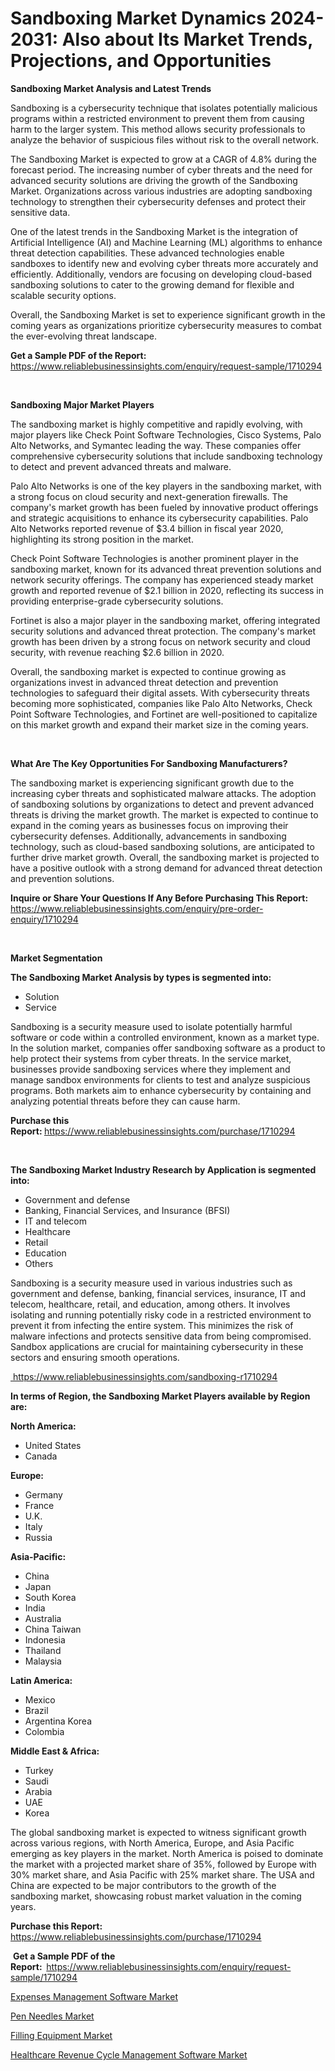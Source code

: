 <p><h1>Sandboxing Market Dynamics 2024-2031: Also about Its Market Trends, Projections, and Opportunities</h1></p><p><strong>Sandboxing Market Analysis and Latest Trends</strong></p>
<p><p>Sandboxing is a cybersecurity technique that isolates potentially malicious programs within a restricted environment to prevent them from causing harm to the larger system. This method allows security professionals to analyze the behavior of suspicious files without risk to the overall network.</p><p>The Sandboxing Market is expected to grow at a CAGR of 4.8% during the forecast period. The increasing number of cyber threats and the need for advanced security solutions are driving the growth of the Sandboxing Market. Organizations across various industries are adopting sandboxing technology to strengthen their cybersecurity defenses and protect their sensitive data.</p><p>One of the latest trends in the Sandboxing Market is the integration of Artificial Intelligence (AI) and Machine Learning (ML) algorithms to enhance threat detection capabilities. These advanced technologies enable sandboxes to identify new and evolving cyber threats more accurately and efficiently. Additionally, vendors are focusing on developing cloud-based sandboxing solutions to cater to the growing demand for flexible and scalable security options.</p><p>Overall, the Sandboxing Market is set to experience significant growth in the coming years as organizations prioritize cybersecurity measures to combat the ever-evolving threat landscape.</p></p>
<p><strong>Get a Sample PDF of the Report:&nbsp;</strong> <a href="https://www.reliablebusinessinsights.com/enquiry/request-sample/1710294">https://www.reliablebusinessinsights.com/enquiry/request-sample/1710294</a></p>
<p>&nbsp;</p>
<p><strong>Sandboxing Major Market Players</strong></p>
<p><p>The sandboxing market is highly competitive and rapidly evolving, with major players like Check Point Software Technologies, Cisco Systems, Palo Alto Networks, and Symantec leading the way. These companies offer comprehensive cybersecurity solutions that include sandboxing technology to detect and prevent advanced threats and malware.</p><p>Palo Alto Networks is one of the key players in the sandboxing market, with a strong focus on cloud security and next-generation firewalls. The company's market growth has been fueled by innovative product offerings and strategic acquisitions to enhance its cybersecurity capabilities. Palo Alto Networks reported revenue of $3.4 billion in fiscal year 2020, highlighting its strong position in the market.</p><p>Check Point Software Technologies is another prominent player in the sandboxing market, known for its advanced threat prevention solutions and network security offerings. The company has experienced steady market growth and reported revenue of $2.1 billion in 2020, reflecting its success in providing enterprise-grade cybersecurity solutions.</p><p>Fortinet is also a major player in the sandboxing market, offering integrated security solutions and advanced threat protection. The company's market growth has been driven by a strong focus on network security and cloud security, with revenue reaching $2.6 billion in 2020.</p><p>Overall, the sandboxing market is expected to continue growing as organizations invest in advanced threat detection and prevention technologies to safeguard their digital assets. With cybersecurity threats becoming more sophisticated, companies like Palo Alto Networks, Check Point Software Technologies, and Fortinet are well-positioned to capitalize on this market growth and expand their market size in the coming years.</p></p>
<p>&nbsp;</p>
<p><strong>What Are The Key Opportunities For Sandboxing Manufacturers?</strong></p>
<p><p>The sandboxing market is experiencing significant growth due to the increasing cyber threats and sophisticated malware attacks. The adoption of sandboxing solutions by organizations to detect and prevent advanced threats is driving the market growth. The market is expected to continue to expand in the coming years as businesses focus on improving their cybersecurity defenses. Additionally, advancements in sandboxing technology, such as cloud-based sandboxing solutions, are anticipated to further drive market growth. Overall, the sandboxing market is projected to have a positive outlook with a strong demand for advanced threat detection and prevention solutions.</p></p>
<p><strong>Inquire or Share Your Questions If Any Before Purchasing This Report:</strong> <a href="https://www.reliablebusinessinsights.com/enquiry/pre-order-enquiry/1710294">https://www.reliablebusinessinsights.com/enquiry/pre-order-enquiry/1710294</a></p>
<p>&nbsp;</p>
<p><strong>Market Segmentation</strong></p>
<p><strong>The Sandboxing Market Analysis by types is segmented into:</strong></p>
<p><ul><li>Solution</li><li>Service</li></ul></p>
<p><p>Sandboxing is a security measure used to isolate potentially harmful software or code within a controlled environment, known as a market type. In the solution market, companies offer sandboxing software as a product to help protect their systems from cyber threats. In the service market, businesses provide sandboxing services where they implement and manage sandbox environments for clients to test and analyze suspicious programs. Both markets aim to enhance cybersecurity by containing and analyzing potential threats before they can cause harm.</p></p>
<p><strong>Purchase this Report:&nbsp;</strong><a href="https://www.reliablebusinessinsights.com/purchase/1710294">https://www.reliablebusinessinsights.com/purchase/1710294</a></p>
<p>&nbsp;</p>
<p><strong>The Sandboxing Market Industry Research by Application is segmented into:</strong></p>
<p><ul><li>Government and defense</li><li>Banking, Financial Services, and Insurance (BFSI)</li><li>IT and telecom</li><li>Healthcare</li><li>Retail</li><li>Education</li><li>Others</li></ul></p>
<p><p>Sandboxing is a security measure used in various industries such as government and defense, banking, financial services, insurance, IT and telecom, healthcare, retail, and education, among others. It involves isolating and running potentially risky code in a restricted environment to prevent it from infecting the entire system. This minimizes the risk of malware infections and protects sensitive data from being compromised. Sandbox applications are crucial for maintaining cybersecurity in these sectors and ensuring smooth operations.</p></p>
<p><a href="https://www.reliablebusinessinsights.com/sandboxing-r1710294">&nbsp;https://www.reliablebusinessinsights.com/sandboxing-r1710294</a></p>
<p><strong>In terms of Region, the Sandboxing Market Players available by Region are:</strong></p>
<p>
    <p> <strong> North America: </strong>
        <ul>
            <li>United States</li>
            <li>Canada</li>
        </ul>
        </p> 
    <p> <strong> Europe: </strong>
        <ul>
            <li>Germany</li>
            <li>France</li>
            <li>U.K.</li>
            <li>Italy</li>
            <li>Russia</li>
        </ul>
        </p> 
    <p> <strong> Asia-Pacific: </strong>
        <ul>
            <li>China</li>
            <li>Japan</li>
            <li>South Korea</li>
            <li>India</li>
            <li>Australia</li>
            <li>China Taiwan</li>
            <li>Indonesia</li>
            <li>Thailand</li>
            <li>Malaysia</li>
        </ul>
        </p> 
    <p> <strong> Latin America: </strong>
        <ul>
            <li>Mexico</li>
            <li>Brazil</li>
            <li>Argentina Korea</li>
            <li>Colombia</li>
        </ul>
        </p> 
    <p> <strong> Middle East & Africa: </strong>
        <ul>
            <li>Turkey</li>
            <li>Saudi</li>
            <li>Arabia</li>
            <li>UAE</li>
            <li>Korea</li>
        </ul>
    </p>
    </p>
<p><p>The global sandboxing market is expected to witness significant growth across various regions, with North America, Europe, and Asia Pacific emerging as key players in the market. North America is poised to dominate the market with a projected market share of 35%, followed by Europe with 30% market share, and Asia Pacific with 25% market share. The USA and China are expected to be major contributors to the growth of the sandboxing market, showcasing robust market valuation in the coming years.</p></p>
<p><strong>Purchase this Report: </strong><a href="https://www.reliablebusinessinsights.com/purchase/1710294">https://www.reliablebusinessinsights.com/purchase/1710294</a></p>
<p>&nbsp;<strong>Get a Sample PDF of the Report:&nbsp;&nbsp;</strong><a href="https://www.reliablebusinessinsights.com/enquiry/request-sample/1710294">https://www.reliablebusinessinsights.com/enquiry/request-sample/1710294</a></p>
<p><strong></strong></p>
<p><p><a href="https://github.com/jakobeblake56/Market-Research-Report-List-1/blob/main/expenses-management-software-market.md">Expenses Management Software Market</a></p><p><a href="https://www.linkedin.com/pulse/deep-dive-pen-needles-market-itstrends-segmentation-competitive-y5qbc">Pen Needles Market</a></p><p><a href="https://www.linkedin.com/pulse/insights-filling-equipment-industry-market-financial-status-6p86c">Filling Equipment Market</a></p><p><a href="https://github.com/julian6Skinner/Market-Research-Report-List-1/blob/main/healthcare-revenue-cycle-management-software-market.md">Healthcare Revenue Cycle Management Software Market</a></p></p>
